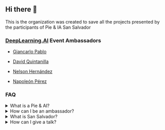 ## Hi there 👋

This is the organization was created to save all the projects presented by the participants of Pie & IA San Salvador

### [DeepLearning.AI](https://www.deeplearning.ai/) Event Ambassadors

- [Giancarlo Pablo](https://github.com/gpablo6)

- [David Quintanilla](https://github.com/davequinta)

- [Nelson Hernández](https://github.com/nelsondev19)
- [Napoleón Pérez](https://github.com/napo178)

### FAQ

<details>
<summary>What is a Pie & AI?</summary>

Pie & AI is a series from DeepLearning. AI meetings hosted independently by the global AI community. Events typically include conversations with world leaders, thought-provoking discussions, networking opportunities with your fellow learners, hands-on project practice, and cakes (or other desserts of your choice).

</details>

<details>
<summary>How can I be an ambassador?</summary>

The requirements are that you like to teach or organize AI
events, click here to
[apply now]("https://www.deeplearning.ai/ambassador/")
</a>

</details>

<details>
<summary>What is San Salvador?</summary>
San Salvador is the capital of the country El Salvador, the Pie & AI are events in every city in the world
</details>

<details>
<summary>How can I give a talk?</summary>
You can send us an email pieaisv@gmail.com or you can also write to the ambassadors personally on Twitter
</details>
